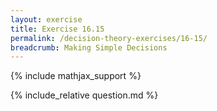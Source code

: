 ```yaml
---
layout: exercise
title: Exercise 16.15
permalink: /decision-theory-exercises/16-15/
breadcrumb: Making Simple Decisions
---
```


{% include mathjax_support %}

<div><i class="arrow-up loader" data-chapter="decision-theory-exercises" data-exercise="ex_15" data-rating="0"></i></div>
{% include_relative question.md %}
